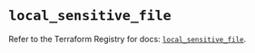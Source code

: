 # `local_sensitive_file`

Refer to the Terraform Registry for docs: [`local_sensitive_file`](https://registry.terraform.io/providers/hashicorp/local/2.5.2/docs/resources/sensitive_file).
